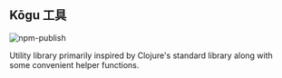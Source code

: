 ## Kōgu 工具

![npm-publish](https://github.com/luishendrix92/kogu/workflows/npm-publish/badge.svg)

Utility library primarily inspired by Clojure's standard library along with some convenient helper functions.
